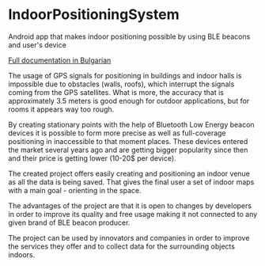 # IndoorPositioningSystem
Android app that makes indoor positioning possible by using BLE beacons and user's device



[Full documentation in Bulgarian](https://drive.google.com/file/d/1Iq9FIeVP51UtH1U_inecT2Vz_OFZxhwo/view?usp=drivesdk)

The usage of GPS signals for positioning in buildings and indoor halls is impossible due to obstacles (walls, roofs), which interrupt the signals coming from the GPS satellites. What is more, the accuracy that is approximately 3.5 meters is good enough for outdoor applications, but for rooms it appears way too rough.

By creating stationary points with the help of Bluetooth Low Energy beacon devices it is possible to form more precise as well as full-coverage positioning in inaccessible to that moment places. These devices entered the market several years ago and are getting bigger popularity since then and their price is getting lower (10-20$ per device). 

The created project offers easily creating and positioning an indoor venue as all the data is being saved. That gives the final user a set of indoor maps with a main goal - orienting in the space. 

The advantages of the project are that it is open to changes by developers in order to improve its quality and free usage making it not connected to any given brand of BLE beacon producer.

The project can be used by innovators and companies in order to improve the services they offer and to collect data for the surrounding objects indoors.
